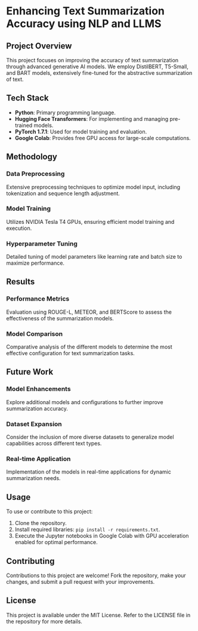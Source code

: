 # Enhancing Text Summarization Accuracy using NLP and LLMS

## Project Overview
This project focuses on improving the accuracy of text summarization through advanced generative AI models. We employ DistilBERT, T5-Small, and BART models, extensively fine-tuned for the abstractive summarization of text.

## Tech Stack
- **Python**: Primary programming language.
- **Hugging Face Transformers**: For implementing and managing pre-trained models.
- **PyTorch 1.7.1**: Used for model training and evaluation.
- **Google Colab**: Provides free GPU access for large-scale computations.

## Methodology
### Data Preprocessing
Extensive preprocessing techniques to optimize model input, including tokenization and sequence length adjustment.

### Model Training
Utilizes NVIDIA Tesla T4 GPUs, ensuring efficient model training and execution.

### Hyperparameter Tuning
Detailed tuning of model parameters like learning rate and batch size to maximize performance.

## Results
### Performance Metrics
Evaluation using ROUGE-L, METEOR, and BERTScore to assess the effectiveness of the summarization models.

### Model Comparison
Comparative analysis of the different models to determine the most effective configuration for text summarization tasks.

## Future Work
### Model Enhancements
Explore additional models and configurations to further improve summarization accuracy.

### Dataset Expansion
Consider the inclusion of more diverse datasets to generalize model capabilities across different text types.

### Real-time Application
Implementation of the models in real-time applications for dynamic summarization needs.

## Usage
To use or contribute to this project:
1. Clone the repository.
2. Install required libraries: `pip install -r requirements.txt`.
3. Execute the Jupyter notebooks in Google Colab with GPU acceleration enabled for optimal performance.

## Contributing
Contributions to this project are welcome! Fork the repository, make your changes, and submit a pull request with your improvements.

## License
This project is available under the MIT License. Refer to the LICENSE file in the repository for more details.
